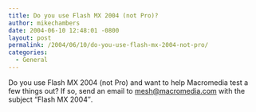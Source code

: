 ```yaml
---
title: Do you use Flash MX 2004 (not Pro)?
author: mikechambers
date: 2004-06-10 12:48:01 -0800
layout: post
permalink: /2004/06/10/do-you-use-flash-mx-2004-not-pro/
categories:
  - General
---
```



Do you use Flash MX 2004 (not Pro) and want to help Macromedia test a few things out? If so, send an email to <mesh@macromedia.com> with the subject &#8220;Flash MX 2004&#8243;.